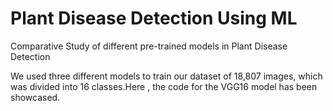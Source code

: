 # Plant Disease Detection Using ML
Comparative Study of different pre-trained models in Plant Disease Detection

We used three different models to train our dataset of 18,807 images, which was divided into 16 classes.Here , the code for the VGG16 model has been showcased. 
